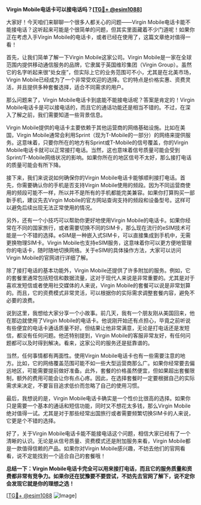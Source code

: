 **Virgin Mobile电话卡可以接电话吗？[[TG💪+ @esim1088](https://t.me/s/esim1088)]**

大家好！今天咱们来聊聊一个很多人都关心的问题——Virgin Mobile电话卡能不能接电话？这听起来可能是个很简单的问题，但其实里面藏着不少门道呢！如果你正在考虑入手Virgin Mobile的电话卡，或者已经在使用了，这篇文章绝对值得一看！

首先，让我们简单了解一下Virgin Mobile这家公司。Virgin Mobile是一家在全球范围内提供移动通信服务的品牌，它隶属于英国维珍集团（Virgin Group）。虽然它的名字听起来很“处女座”，但实际上它的业务范围可不小，尤其是在北美市场，Virgin Mobile已经成为了一个非常受欢迎的选择。它的特点是价格实惠、资费灵活，并且提供多种套餐选择，适合不同需求的用户。

那么问题来了，Virgin Mobile电话卡到底能不能接电话呢？答案是肯定的！Virgin Mobile电话卡是可以接电话的，而且它的通话功能还是相当不错的。不过，在深入了解之前，我们需要知道一些背景信息。

Virgin Mobile提供的电话卡主要依赖于其他运营商的网络基础设施。比如在美国，Virgin Mobile通常会利用Sprint（现为T-Mobile的一部分）的网络来提供服务。这意味着，只要你所在的地方有Sprint或T-Mobile的信号覆盖，你的Virgin Mobile电话卡就可以正常接打电话。当然，这也意味着信号质量可能会受到Sprint/T-Mobile网络状况的影响。如果你所在的地区信号不太好，那么接打电话的质量可能会有所下降。

接下来，我们来说说如何确保你的Virgin Mobile电话卡能够顺利接打电话。首先，你需要确认你的手机是否支持Virgin Mobile使用的频段。因为不同运营商使用的频段可能不一样，所以并不是所有的手机都能完美兼容。如果你打算购买一部新手机，建议先去Virgin Mobile的官方网站查询支持的频段和设备型号。这样可以避免后续出现无法正常使用的情况。

另外，还有一个小技巧可以帮助你更好地使用Virgin Mobile的电话卡。如果你经常在不同的国家旅行，或者需要切换不同的SIM卡，那么现在流行的eSIM技术可能是一个不错的选择。eSIM是一种嵌入式SIM卡，可以直接集成到手机中，无需更换物理SIM卡。Virgin Mobile也支持eSIM服务，这意味着你可以更方便地管理你的电话卡，随时随地切换网络。关于eSIM的具体操作方法，大家可以访问Virgin Mobile的官网进行详细了解。

除了接打电话的基本功能外，Virgin Mobile还提供了许多附加的服务。例如，它的套餐里通常包括短信和数据流量，这对于现代人来说是非常重要的。尤其是对于喜欢发短信或者使用社交媒体的人来说，Virgin Mobile的套餐可以说是非常划算的。而且，它的资费模式非常灵活，可以根据你的实际需求调整套餐内容，避免不必要的浪费。

说到这里，我想给大家分享一个小故事。前几天，我有一个朋友刚从美国回来，他在那边就使用了Virgin Mobile的电话卡。他说刚开始还有点担心，毕竟之前听说有些便宜的电话卡通话质量不好。但结果让他非常满意，无论是打电话还是发短信，都没有任何问题。他还特别提到，Virgin Mobile的客服非常友好，有任何问题都可以及时得到解决。看来，这家公司的服务还是挺靠谱的。

当然，任何事情都有两面性。使用Virgin Mobile电话卡也有一些需要注意的地方。比如，它的网络覆盖范围可能不如一些大型运营商那么广。如果你经常要去偏远地区，可能需要提前做好准备。此外，套餐的价格虽然便宜，但如果超出套餐限制，额外的费用可能会让你有点心疼。因此，在选择套餐时一定要根据自己的实际需求来决定，不要盲目追求低价而忽略了自己的使用习惯。

最后，我想说的是，Virgin Mobile电话卡确实是一个性价比很高的选择。如果你只是需要一个基本的通话和短信功能，同时又不想花太多钱，那么Virgin Mobile绝对值得一试。尤其是对于那些经常出国旅行或者需要频繁切换SIM卡的人来说，它更是个不错的选择。

好了，关于Virgin Mobile电话卡能不能接电话这个问题，相信大家已经有了一个清晰的认识。无论是从信号质量、资费模式还是附加服务来看，Virgin Mobile都是一款值得信赖的产品。如果你对Virgin Mobile感兴趣，不妨去他们的官网看看，说不定能找到一个适合自己的套餐哦！

**总结一下：Virgin Mobile电话卡完全可以用来接打电话，而且它的服务质量和资费都非常有竞争力。如果你还在犹豫要不要尝试，不妨先去官网了解下，说不定你会发现它就是你的理想之选！**

[[TG💪+ @esim1088](https://t.me/s/esim1088) ![Image](https://i.postimg.cc/4NQfJmqS/Snipaste-2025-05-13-00-14-12.png)]